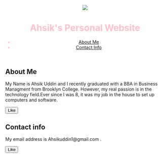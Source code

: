 <!DOCTYPE html>
<html>
<head>
  <link href="/normalize.css" rel="stylesheet">
  <style>
    header {
      text-align: center;
      background-size: cover;
      color: Pink;
}
 @font-face {
  font-family:Oswald;
  src: url('Oswald-Regular.ttf');
}

body {
  font-family: Oswald, "Oswald", sans-serif;
  margin:0;
  padding:0;
  background-image: url('halftone-yellow.png');
a {
      color: red;
}
h1 {
      font-size: 60px;
}
img {
      margin: 50px 0px 0px 0px;
      border: 7px solid white;
      border-radius: 20px;
 }
 ul {
      padding: 10px;
      background: green;
}
 li {
      display: inline;
      padding: 0px 10px 0px 10px;
}
article {
      max-width: 400px;
      padding: 3px;
      margin: 0 auto;
}
@media (max-width: 400px) {
  h1 {
        font-size: 28px;
        padding: 8px;
}
li {
        padding: 5px;
        display: block;
  }
}
  </style>
</head>
<body>
  <header>
    <img src="https://i.imgur.com/fdsm34K.jpg">
    <h1>Ahsik's Personal Website</h1>
    <ul>
      <li><a href="#">About Me</a></li>
      <li><a href="#">Contact Info</a></li>
    </ul>
  </header>
  <article>
    <h2>About Me</h2>
    <p> My Name is Ahsik Uddin and I recently graduated with a BBA in Business Managment from Brooklyn College. However, my real passion is in the technology field.Ever since I was 8, it was my job in the house to set up computers and software. </p>
    <button>Like</button>
  </article>
  <article>
    <h2>Contact info </h2>
    <p> My email address is Ahsikuddin1@gmail.com .</p>
    <button>Like</button>
  </article>
  <script>
    $("button").on("click", function() {
      alert("Clicked!");
    });
